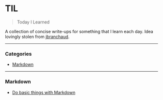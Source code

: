 # TIL

> Today I Learned

A collection of concise write-ups for something that I learn each day. Idea lovingly stolen from [jbranchaud](https://github.com/jbranchaud/til).

---

### Categories

* [Markdown](#markdown)

---

### Markdown

- [Do basic things with Markdown](markdown/basics.md)
